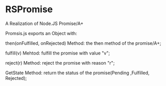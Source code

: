 # RSPromise
A Realization of Node.JS Promise/A+

Promsis.js exports an Object with:

  then(onFulfilled, onRejected) Method: the then method of the promise/A+;
  
  fulfill(v) Mehtod: fulfill the promise with value "v";
  
  reject(r) Method: reject the promise with reason "r";
  
  GetState Method: return the status of the promise(Pending ,Fulfilled, Rejected);
  
